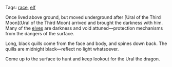 Tags: [race](Races), [elf](Elves)

Once lived above ground, but moved underground after [Ural of the Third Moon](Ural of the Third Moon) arrived and brought the darkness with him. Many of the [elves](Elves) are darkness and void attuned—protection mechanisms from the dangers of the surface. 

Long, black quills come from the face and body, and spines down back. The quills are midnight black—reflect no light whatsoever. 

Come up to the surface to hunt and keep lookout for the Ural the dragon.